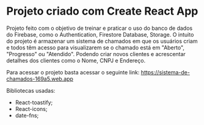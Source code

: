 # Projeto criado com Create React App

 Projeto feito com o objetivo de treinar e praticar o uso do banco de dados do Firebase, como o Authentication, Firestore Database, Storage.
 O intuito do projeto é armazenar um sistema de chamados em que os usuários criam e todos têm acesso para visualizarem se o chamado está em "Aberto", "Progresso" ou "Atendido". Podendo criar novos clientes e acrescentar detalhes dos clientes como o Nome, CNPJ e Endereço.

 Para acessar o projeto basta acessar o seguinte link:
 https://sistema-de-chamados-169a5.web.app

Bibliotecas usadas:

- React-toastify;
- React-icons;
- date-fns;
